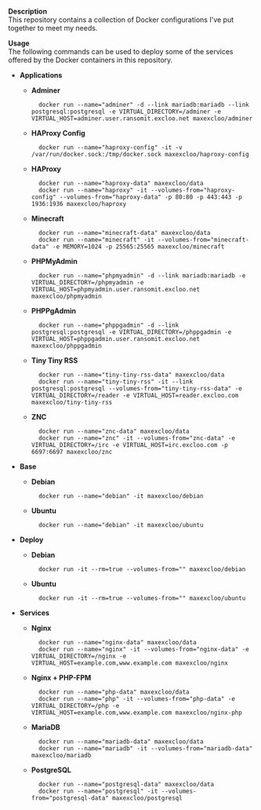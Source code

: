 **Description**  
This repository contains a collection of Docker configurations I've put together to meet my needs.

**Usage**  
The following commands can be used to deploy some of the services offered by the Docker containers in this repository.

- **Applications**

  - **Adminer**

          docker run --name="adminer" -d --link mariadb:mariadb --link postgresql:postgresql -e VIRTUAL_DIRECTORY=/adminer -e VIRTUAL_HOST=adminer.user.ransomit.excloo.net maxexcloo/adminer

  - **HAProxy Config**

          docker run --name="haproxy-config" -it -v /var/run/docker.sock:/tmp/docker.sock maxexcloo/haproxy-config

  - **HAProxy**

          docker run --name="haproxy-data" maxexcloo/data
          docker run --name="haproxy" -it --volumes-from="haproxy-config" --volumes-from="haproxy-data" -p 80:80 -p 443:443 -p 1936:1936 maxexcloo/haproxy

  - **Minecraft**

          docker run --name="minecraft-data" maxexcloo/data
          docker run --name="minecraft" -it --volumes-from="minecraft-data" -e MEMORY=1024 -p 25565:25565 maxexcloo/minecraft

  - **PHPMyAdmin**

          docker run --name="phpmyadmin" -d --link mariadb:mariadb -e VIRTUAL_DIRECTORY=/phpmyadmin -e VIRTUAL_HOST=phpmyadmin.user.ransomit.excloo.net maxexcloo/phpmyadmin

  - **PHPPgAdmin**

          docker run --name="phppgadmin" -d --link postgresql:postgresql -e VIRTUAL_DIRECTORY=/phppgadmin -e VIRTUAL_HOST=phppgadmin.user.ransomit.excloo.net maxexcloo/phppgadmin

  - **Tiny Tiny RSS**

          docker run --name="tiny-tiny-rss-data" maxexcloo/data
          docker run --name="tiny-tiny-rss" -it --link postgresql:postgresql --volumes-from="tiny-tiny-rss-data" -e VIRTUAL_DIRECTORY=/reader -e VIRTUAL_HOST=reader.excloo.com maxexcloo/tiny-tiny-rss

  - **ZNC**

          docker run --name="znc-data" maxexcloo/data
          docker run --name="znc" -it --volumes-from="znc-data" -e VIRTUAL_DIRECTORY=/irc -e VIRTUAL_HOST=irc.excloo.com -p 6697:6697 maxexcloo/znc

- **Base**

  - **Debian**

          docker run --name="debian" -it maxexcloo/debian

  - **Ubuntu**

          docker run --name="debian" -it maxexcloo/ubuntu

- **Deploy**

  - **Debian**

          docker run -it --rm=true --volumes-from="" maxexcloo/debian

  - **Ubuntu**

          docker run -it --rm=true --volumes-from="" maxexcloo/ubuntu

- **Services**

  - **Nginx**
	
          docker run --name="nginx-data" maxexcloo/data
          docker run --name="nginx" -it --volumes-from="nginx-data" -e VIRTUAL_DIRECTORY=/nginx -e VIRTUAL_HOST=example.com,www.example.com maxexcloo/nginx
	
  - **Nginx + PHP-FPM**
	
          docker run --name="php-data" maxexcloo/data
          docker run --name="php" -it --volumes-from="php-data" -e VIRTUAL_DIRECTORY=/php -e VIRTUAL_HOST=example.com,www.example.com maxexcloo/nginx-php
	
  - **MariaDB** 
	
          docker run --name="mariadb-data" maxexcloo/data
          docker run --name="mariadb" -it --volumes-from="mariadb-data" maxexcloo/mariadb
	
  - **PostgreSQL**
	
          docker run --name="postgresql-data" maxexcloo/data
          docker run --name="postgresql" -it --volumes-from="postgresql-data" maxexcloo/postgresql
